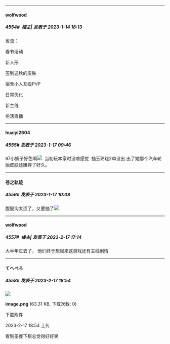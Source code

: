 

*****

####  wolfwood  
##### 4554#         楼主| 发表于 2023-1-14 18:13

省流：

春节活动

新人形

签到送秋的皮肤

宿舍小人互殴PVP

日常优化

新主线

冬活直播



*****

####  huaiyi2604  
##### 4555#       发表于 2023-1-17 09:46

97小姨子好色啊<img src="https://static.saraba1st.com/image/smiley/face2017/077.png" referrerpolicy="no-referrer">  当初玩本家时没啥感觉  抽玉玲珑2单没出 出了她那个汽车轮胎皮肤还嫌弃了好久。



*****

####  苍之轨迹  
##### 4556#       发表于 2023-1-17 10:08

腹股沟太涩了，又要抽了<img src="https://static.saraba1st.com/image/smiley/face2017/077.png" referrerpolicy="no-referrer">

*****

####  wolfwood  
##### 4557#         楼主| 发表于 2023-2-17 17:14

大半年过去了， 他们终于想起来这游戏还有主线剧情


*****

####  てへぺろ  
##### 4558#       发表于 2023-2-17 18:54

<img src="https://img.saraba1st.com/forum/202302/17/185442s4997mn82cx7uu78.png" referrerpolicy="no-referrer">

<strong>image.png</strong> (63.31 KB, 下载次数: 0)

下载附件

2023-2-17 18:54 上传

看到圣餐下棋总觉得好好笑

